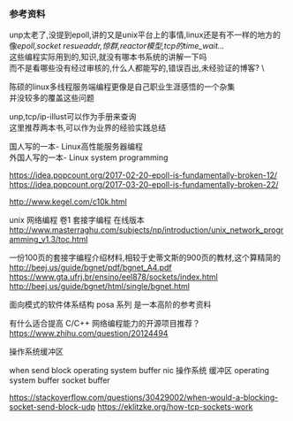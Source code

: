 ### 参考资料


unp太老了,没提到epoll,讲的又是unix平台上的事情,linux还是有不一样的地方的 \
像*epoll,socket resueaddr,惊群,reactor模型,tcp的time_wait...* \
这些编程实际用到的,知识,就没有哪本书系统的讲解一下吗 \
而不是看哪些没有经过审核的,什么人都能写的,错误百出,未经验证的博客? \

陈硕的linux多线程服务端编程更像是自己职业生涯感悟的一个杂集 \
并没较多的覆盖这些问题

unp,tcp/ip-illust可以作为手册来查询 \
这里推荐两本书,可以作为业界的经验实践总结

国人写的一本- Linux高性能服务器编程 \
外国人写的一本- Linux system programming


https://idea.popcount.org/2017-02-20-epoll-is-fundamentally-broken-12/
https://idea.popcount.org/2017-03-20-epoll-is-fundamentally-broken-22/

http://www.kegel.com/c10k.html


unix 网络编程 卷1 套接字编程 在线版本
http://www.masterraghu.com/subjects/np/introduction/unix_network_programming_v1.3/toc.html


一份100页的套接字编程介绍材料,相较于史蒂文斯的900页的教材,这个算精简的
http://beej.us/guide/bgnet/pdf/bgnet_A4.pdf
https://www.gta.ufrj.br/ensino/eel878/sockets/index.html
http://beej.us/guide/bgnet/html/single/bgnet.html


面向模式的软件体系结构 posa 系列 是一本高阶的参考资料


有什么适合提高 C/C++ 网络编程能力的开源项目推荐？
https://www.zhihu.com/question/20124494

操作系统缓冲区

when send block
operating system buffer nic
操作系统 缓冲区
operating system buffer
socket buffer

https://stackoverflow.com/questions/30429002/when-would-a-blocking-socket-send-block-udp
https://eklitzke.org/how-tcp-sockets-work
